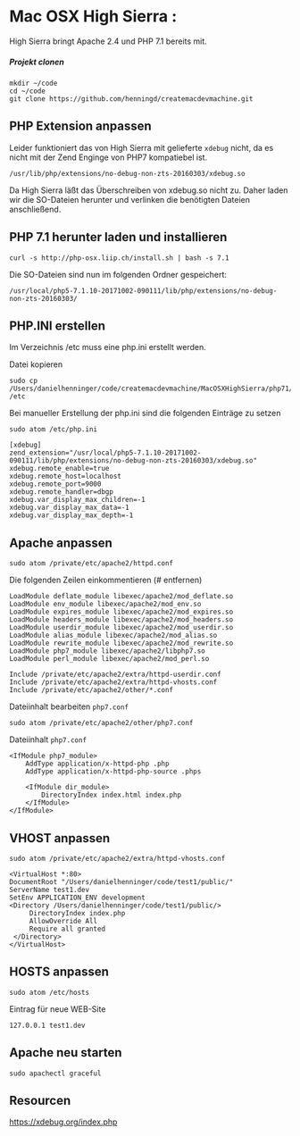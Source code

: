 # Mac OSX High Sierra :

High Sierra bringt Apache 2.4 und PHP 7.1 bereits mit.


##### Projekt clonen

    mkdir ~/code
    cd ~/code
    git clone https://github.com/henningd/createmacdevmachine.git

## PHP Extension anpassen

Leider funktioniert das von High Sierra mit gelieferte ```xdebug``` nicht, da es nicht mit der Zend Enginge von PHP7 kompatiebel ist.


    /usr/lib/php/extensions/no-debug-non-zts-20160303/xdebug.so

Da High Sierra läßt das Überschreiben von xdebug.so nicht zu. Daher laden wir die SO-Dateien herunter und verlinken die benötigten Dateien anschließend.

## PHP 7.1 herunter laden und installieren

    curl -s http://php-osx.liip.ch/install.sh | bash -s 7.1

Die SO-Dateien sind nun im folgenden Ordner gespeichert:

    /usr/local/php5-7.1.10-20171002-090111/lib/php/extensions/no-debug-non-zts-20160303/
    

## PHP.INI erstellen

Im Verzeichnis /etc muss eine php.ini erstellt werden.

Datei kopieren

    sudo cp /Users/danielhenninger/code/createmacdevmachine/MacOSXHighSierra/php71/php.ini /etc

Bei manueller Erstellung der php.ini sind die folgenden Einträge zu setzen

    sudo atom /etc/php.ini
    
    [xdebug]
    zend_extension="/usr/local/php5-7.1.10-20171002-090111/lib/php/extensions/no-debug-non-zts-20160303/xdebug.so"
    xdebug.remote_enable=true
    xdebug.remote_host=localhost
    xdebug.remote_port=9000
    xdebug.remote_handler=dbgp
    xdebug.var_display_max_children=-1
    xdebug.var_display_max_data=-1
    xdebug.var_display_max_depth=-1


## Apache anpassen

    sudo atom /private/etc/apache2/httpd.conf

Die folgenden Zeilen einkommentieren (# entfernen)

    LoadModule deflate_module libexec/apache2/mod_deflate.so
    LoadModule env_module libexec/apache2/mod_env.so
    LoadModule expires_module libexec/apache2/mod_expires.so
    LoadModule headers_module libexec/apache2/mod_headers.so
    LoadModule userdir_module libexec/apache2/mod_userdir.so
    LoadModule alias_module libexec/apache2/mod_alias.so
    LoadModule rewrite_module libexec/apache2/mod_rewrite.so
    LoadModule php7_module libexec/apache2/libphp7.so
    LoadModule perl_module libexec/apache2/mod_perl.so

    Include /private/etc/apache2/extra/httpd-userdir.conf
    Include /private/etc/apache2/extra/httpd-vhosts.conf
    Include /private/etc/apache2/other/*.conf

Dateiinhalt bearbeiten ```php7.conf```

    sudo atom /private/etc/apache2/other/php7.conf

Dateiinhalt ```php7.conf```

    <IfModule php7_module>
    	AddType application/x-httpd-php .php
    	AddType application/x-httpd-php-source .phps

    	<IfModule dir_module>
    		DirectoryIndex index.html index.php
    	</IfModule>
    </IfModule>


## VHOST anpassen

    sudo atom /private/etc/apache2/extra/httpd-vhosts.conf

    <VirtualHost *:80>
    DocumentRoot "/Users/danielhenninger/code/test1/public/"
    ServerName test1.dev
    SetEnv APPLICATION_ENV development
    <Directory /Users/danielhenninger/code/test1/public/>
         DirectoryIndex index.php
         AllowOverride All
         Require all granted
     </Directory>
    </VirtualHost>

## HOSTS anpassen

    sudo atom /etc/hosts

Eintrag für neue WEB-Site

    127.0.0.1 test1.dev

## Apache neu starten
    sudo apachectl graceful

## Resourcen

https://xdebug.org/index.php

